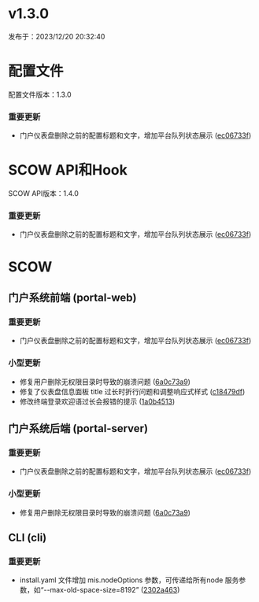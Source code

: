 # v1.3.0

发布于：2023/12/20 20:32:40

# 配置文件

配置文件版本：1.3.0

### 重要更新
- 门户仪表盘删除之前的配置标题和文字，增加平台队列状态展示 ([ec06733f](https://github.com/PKUHPC/SCOW/commit/ec06733f9f28e99204f5052d3996ccc17fce34c5))


# SCOW API和Hook

SCOW API版本：1.4.0

### 重要更新
- 门户仪表盘删除之前的配置标题和文字，增加平台队列状态展示 ([ec06733f](https://github.com/PKUHPC/SCOW/commit/ec06733f9f28e99204f5052d3996ccc17fce34c5))


# SCOW

## 门户系统前端 (portal-web) 

### 重要更新
- 门户仪表盘删除之前的配置标题和文字，增加平台队列状态展示 ([ec06733f](https://github.com/PKUHPC/SCOW/commit/ec06733f9f28e99204f5052d3996ccc17fce34c5))

### 小型更新
- 修复用户删除无权限目录时导致的崩溃问题 ([6a0c73a9](https://github.com/PKUHPC/SCOW/commit/6a0c73a972f816d2ea3d09bba5f6252304361735))
- 修复了仪表盘信息面板 title 过长时折行问题和调整响应式样式 ([c18479df](https://github.com/PKUHPC/SCOW/commit/c18479df2cca40f761cfa93e9259d8c97d6aebce))
- 修改终端登录欢迎语过长会报错的提示 ([1a0b4513](https://github.com/PKUHPC/SCOW/commit/1a0b45131c0eb3451059555a48dcbca8086ca8a4))

## 门户系统后端 (portal-server) 

### 重要更新
- 门户仪表盘删除之前的配置标题和文字，增加平台队列状态展示 ([ec06733f](https://github.com/PKUHPC/SCOW/commit/ec06733f9f28e99204f5052d3996ccc17fce34c5))

### 小型更新
- 修复用户删除无权限目录时导致的崩溃问题 ([6a0c73a9](https://github.com/PKUHPC/SCOW/commit/6a0c73a972f816d2ea3d09bba5f6252304361735))

## CLI (cli) 

### 重要更新
- install.yaml 文件增加 mis.nodeOptions 参数，可传递给所有node 服务参数，如“--max-old-space-size=8192” ([2302a463](https://github.com/PKUHPC/SCOW/commit/2302a4639ed0ade486497ed4db767c5f0b11dc72))



